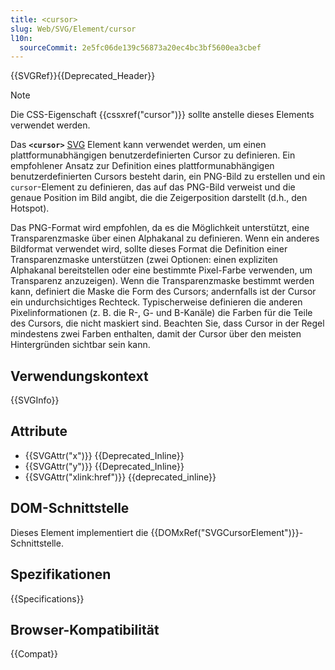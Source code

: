 ```yaml
---
title: <cursor>
slug: Web/SVG/Element/cursor
l10n:
  sourceCommit: 2e5fc06de139c56873a20ec4bc3bf5600ea3cbef
---
```


{{SVGRef}}{{Deprecated_Header}}

> [!NOTE]
> Die CSS-Eigenschaft {{cssxref("cursor")}} sollte anstelle dieses Elements verwendet werden.

Das **`<cursor>`** [SVG](/de/docs/Web/SVG) Element kann verwendet werden, um einen plattformunabhängigen benutzerdefinierten Cursor zu definieren. Ein empfohlener Ansatz zur Definition eines plattformunabhängigen benutzerdefinierten Cursors besteht darin, ein PNG-Bild zu erstellen und ein `cursor`-Element zu definieren, das auf das PNG-Bild verweist und die genaue Position im Bild angibt, die die Zeigerposition darstellt (d.h., den Hotspot).

Das PNG-Format wird empfohlen, da es die Möglichkeit unterstützt, eine Transparenzmaske über einen Alphakanal zu definieren. Wenn ein anderes Bildformat verwendet wird, sollte dieses Format die Definition einer Transparenzmaske unterstützen (zwei Optionen: einen expliziten Alphakanal bereitstellen oder eine bestimmte Pixel-Farbe verwenden, um Transparenz anzuzeigen). Wenn die Transparenzmaske bestimmt werden kann, definiert die Maske die Form des Cursors; andernfalls ist der Cursor ein undurchsichtiges Rechteck. Typischerweise definieren die anderen Pixelinformationen (z. B. die R-, G- und B-Kanäle) die Farben für die Teile des Cursors, die nicht maskiert sind. Beachten Sie, dass Cursor in der Regel mindestens zwei Farben enthalten, damit der Cursor über den meisten Hintergründen sichtbar sein kann.

## Verwendungskontext

{{SVGInfo}}

## Attribute

- {{SVGAttr("x")}} {{Deprecated_Inline}}
- {{SVGAttr("y")}} {{Deprecated_Inline}}
- {{SVGAttr("xlink:href")}} {{deprecated_inline}}

## DOM-Schnittstelle

Dieses Element implementiert die {{DOMxRef("SVGCursorElement")}}-Schnittstelle.

## Spezifikationen

{{Specifications}}

## Browser-Kompatibilität

{{Compat}}
